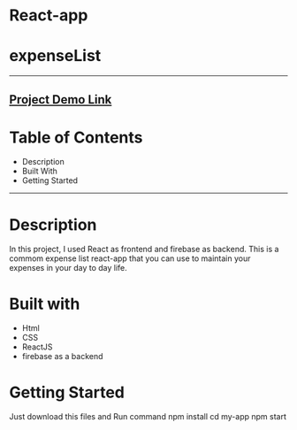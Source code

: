 # React-app
# expenseList
------------------
[Project Demo Link](https://react-tasks-b3c47.web.app/)
-----------------
# Table of Contents
- Description
- Built With
- Getting Started
----------------
# Description
In this project, I used React as frontend and firebase as backend.
This is a commom expense list react-app that you can use to maintain your expenses in your day to day life.

# Built with
- Html
- CSS
- ReactJS
- firebase as a backend

# Getting Started
Just download this files and Run command
npm install
cd my-app
npm start
